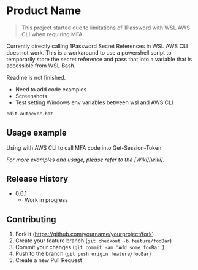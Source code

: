 # Product Name
> This project started due to limitations of 1Password with WSL AWS CLI when requiring MFA.  

Currently directly calling 1Password Secret References in WSL AWS CLI does not work.  This is a workaround to use a powershell script to temporarily store the secret reference and pass that into a variable that is accessible from WSL Bash. 

Readme is not finished.  
- Need to add code examples
- Screenshots
- Test setting Windows env variables between wsl and AWS CLI
  
```sh
edit autoexec.bat
```

## Usage example

Using with AWS CLI to call MFA code into Get-Session-Token

_For more examples and usage, please refer to the [Wiki][wiki]._



## Release History

* 0.0.1
    * Work in progress


## Contributing

1. Fork it (<https://github.com/yourname/yourproject/fork>)
2. Create your feature branch (`git checkout -b feature/fooBar`)
3. Commit your changes (`git commit -am 'Add some fooBar'`)
4. Push to the branch (`git push origin feature/fooBar`)
5. Create a new Pull Request


